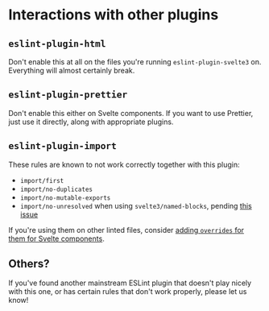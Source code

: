 # Interactions with other plugins

## `eslint-plugin-html`

Don't enable this at all on the files you're running `eslint-plugin-svelte3` on. Everything will almost certainly break.

## `eslint-plugin-prettier`

Don't enable this either on Svelte components. If you want to use Prettier, just use it directly, along with appropriate plugins.

## `eslint-plugin-import`

These rules are known to not work correctly together with this plugin:

- `import/first`
- `import/no-duplicates`
- `import/no-mutable-exports`
- `import/no-unresolved` when using `svelte3/named-blocks`, pending [this issue](https://github.com/benmosher/eslint-plugin-import/issues/1415)

If you're using them on other linted files, consider [adding `overrides` for them for Svelte components](https://eslint.org/docs/user-guide/configuring#disabling-rules-only-for-a-group-of-files).

## Others?

If you've found another mainstream ESLint plugin that doesn't play nicely with this one, or has certain rules that don't work properly, please let us know!
